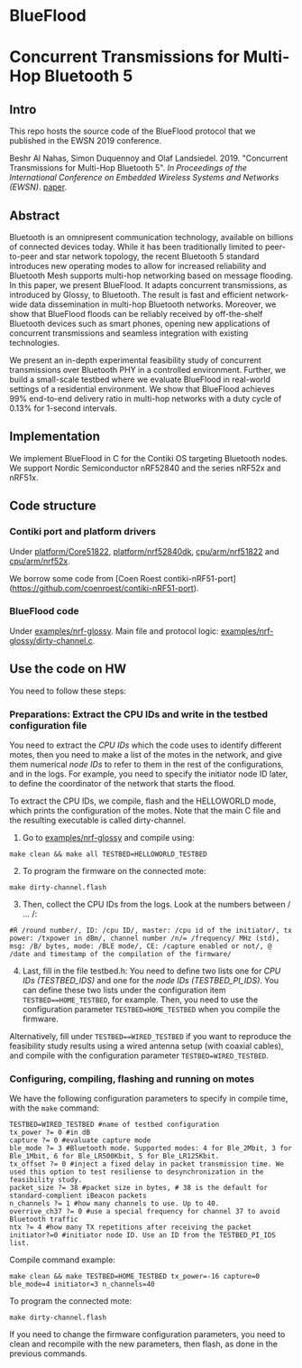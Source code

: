 # BlueFlood

# Concurrent Transmissions for Multi-Hop Bluetooth 5

## Intro

This repo hosts the source code of the BlueFlood protocol that we published in the EWSN 2019 conference.

Beshr Al Nahas, Simon Duquennoy and Olaf Landsiedel. 2019. 
"Concurrent Transmissions for Multi-Hop Bluetooth 5". 
_In Proceedings of the International Conference on Embedded Wireless Systems and Networks (EWSN)_.
[paper](https://research.chalmers.se/en/publication/507874).

## Abstract

Bluetooth is an omnipresent communication technology, available on billions of connected devices today.
While it has been traditionally limited to peer-to-peer and star network topology, the recent Bluetooth 5 standard introduces new operating modes to allow for increased reliability and Bluetooth Mesh supports multi-hop networking based on message flooding.
In this paper, we present BlueFlood.
It adapts concurrent transmissions, as introduced by Glossy, to Bluetooth.
The result is fast and efficient network-wide data dissemination in multi-hop Bluetooth networks.
Moreover, we show that BlueFlood floods can be reliably received by off-the-shelf Bluetooth devices such as smart phones, opening new applications of concurrent transmissions and seamless integration with existing technologies. 

We present an in-depth experimental feasibility study of concurrent transmissions over Bluetooth PHY in a controlled environment.
Further, we build a small-scale testbed where we evaluate BlueFlood in real-world settings of a residential environment.
We show that BlueFlood achieves 99% end-to-end delivery ratio in multi-hop networks with a duty cycle of 0.13% for 1-second intervals.

## Implementation

We implement BlueFlood in C for the Contiki OS targeting Bluetooth nodes.
We support Nordic Semiconductor nRF52840 and the series nRF52x and nRF51x.

## Code structure

### Contiki port and platform drivers

Under [platform/Core51822](./blueflood/platform/Core51822/), [platform/nrf52840dk](./blueflood/platform/nrf52840dk/), [cpu/arm/nrf51822](./blueflood/cpu/arm/nrf51822/) and [cpu/arm/nrf52x](./blueflood/cpu/arm/nrf52x/).

We borrow some code from [Coen Roest contiki-nRF51-port] (https://github.com/coenroest/contiki-nRF51-port).

### BlueFlood code
Under [examples/nrf-glossy](./blueflood/examples/nrf-glossy/).
Main file and protocol logic: [examples/nrf-glossy/dirty-channel.c](./blueflood/examples/nrf-glossy/dirty-channel.c). 

## Use the code on HW

You need to follow these steps:

### Preparations: Extract the CPU IDs and write in the testbed configuration file

You need to extract the *CPU IDs* which the code uses to identify different motes, then you need to make a list of the motes in the network, and give them numerical *node IDs* to refer to them in the rest of the configurations, and in the logs.
For example, you need to specify the initiator node ID later, to define the coordinator of the network that starts the flood.

To extract the CPU IDs, we compile, flash and the HELLOWORLD mode, which prints the configuration of the motes.
Note that the main C file and the resulting executable is called dirty-channel.

1. Go to [examples/nrf-glossy](./blueflood/examples/nrf-glossy/) and compile using:
```
make clean && make all TESTBED=HELLOWORLD_TESTBED
```

2. To program the firmware on the connected mote:
```
make dirty-channel.flash
```

3. Then, collect the CPU IDs from the logs. Look at the numbers between / ... /:
```
#R /round number/, ID: /cpu ID/, master: /cpu id of the initiator/, tx power: /txpower in dBm/, channel number /n/= /frequency/ MHz (std), msg: /B/ bytes, mode: /BLE mode/, CE: /capture enabled or not/, @ /date and timestamp of the compilation of the firmware/
```

4. Last, fill in the file testbed.h:
You need to define two lists one for *CPU IDs (TESTBED_IDS)* and one for the *node IDs (TESTBED_PI_IDS)*.
You can define these two lists under the configuration item `TESTBED==HOME_TESTBED`, for example.
Then, you need to use the configuration parameter `TESTBED=HOME_TESTBED` when you compile the firmware.

Alternatively, fill under `TESTBED==WIRED_TESTBED` if you want to reproduce the feasibility study results using a wired antenna setup (with coaxial cables), and compile with the configuration parameter `TESTBED=WIRED_TESTBED`.

### Configuring, compiling, flashing and running on motes

We have the following configuration parameters to specify in compile time, with the `make` command:
```
TESTBED=WIRED_TESTBED #name of testbed configuration
tx_power ?= 0 #in dB
capture ?= 0 #evaluate capture mode
ble_mode ?= 3 #Bluetooth mode. Supported modes: 4 for Ble_2Mbit, 3 for Ble_1Mbit, 6 for Ble_LR500Kbit, 5 for Ble_LR125Kbit.
tx_offset ?= 0 #inject a fixed delay in packet transmission time. We used this option to test resiliense to desynchronization in the feasibility study.
packet_size ?= 38 #packet size in bytes, # 38 is the default for standard-complient iBeacon packets
n_channels ?= 1 #how many channels to use. Up to 40.
overrive_ch37 ?= 0 #use a special frequency for channel 37 to avoid Bluetooth traffic
ntx ?= 4 #how many TX repetitions after receiving the packet
initiator?=0 #initiator node ID. Use an ID from the TESTBED_PI_IDS list.
```

Compile command example:
```
make clean && make TESTBED=HOME_TESTBED tx_power=-16 capture=0 ble_mode=4 initiator=3 n_channels=40 
```

To program the connected mote:
```
make dirty-channel.flash
```

If you need to change the firmware configuration parameters, you need to clean and recompile with the new parameters, then flash, as done in the previous commands.


